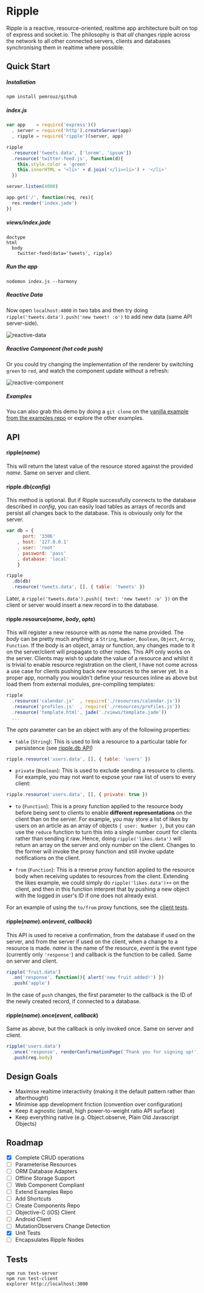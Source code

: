 # Ripple

Ripple is a reactive, resource-oriented, realtime app architecture built on top of express and socket.io. The philosophy is that _all_ changes ripple across the network to all other connected servers, clients and databases synchronising them in realtime where possible.

## Quick Start

##### Installation

```
npm install pemrouz/github
```

##### index.js
```js
var app    = require('express')()
  , server = require('http').createServer(app)
  , ripple = require('ripple')(server, app)

ripple
  .resource('tweets.data', ['lorem', 'ipsum'])
  .resource('twitter-feed.js', function(d){
    this.style.color = 'green'
    this.innerHTML = '<li>' + d.join('</li><li>') + '</li>'
  })

server.listen(4000)

app.get('/', function(req, res){
  res.render('index.jade')
})
```

##### views/index.jade

```jade
doctype
html
  body
    twitter-feed(data='tweets', ripple)
```

##### Run the app

```shell
nodemon index.js --harmony
```

##### Reactive Data

Now open `localhost:4000` in two tabs and then try doing `ripple('tweets.data').push('new tweet! :o')` to add new data (same API server-side). 

![reactive-data](https://cloud.githubusercontent.com/assets/2184177/4209638/ce377c08-386b-11e4-9e80-362d888842ca.gif)

##### Reactive Component (hot code push)

Or you could try changing the implementation of the renderer by switching `green` to `red`, and watch the component update without a refresh:

![reactive-component](https://cloud.githubusercontent.com/assets/2184177/4209637/ce3396c4-386b-11e4-9c69-7be232382463.gif)

##### Examples 

You can also grab this demo by doing a `git clone` on the [vanilla example from the examples repo](https://github.com/pemrouz/ripple-examples) or explore the other examples.

## API

#### __ripple__(_name_)

This will return the latest value of the resource stored against the provided _name_. Same on server and client.

#### ripple.__db__(_config_)

This method is optional. But if Ripple successfully connects to the database described in _config_, you can easily load tables as arrays of records and persist all changes back to the database. This is obviously only for the server.

```js
var db = {
      port: '3306'
    , host: '127.0.0.1'
    , user: 'root'
    , password: 'pass'
    , database: 'local'
    }

ripple
  .db(db)
  .resource('tweets.data', [], { table: 'tweets' })
```

Later, a `ripple('tweets.data').push({ text: 'new tweet! :o' })` on the client or server would insert a new record in to the database.

#### ripple.__resource__(_name_, _body_, _opts_)

This will register a new resource with as _name_ the name provided. The _body_ can be pretty much anything: a `String`, `Number`, `Boolean`, `Object`, `Array`, `Function`. If the body is an object, array or function, any changes made to it on the server/client will propagate to other nodes. This API only works on the server. Clients may wish to update the value of a resource and whilst it is trivial to enable resource registration on the client, I have not come across a use case for clients pushing back _new_ resources to the server yet. In a proper app, normally you wouldn't define your resources inline as above but load them from external modules, pre-compiling templates:

```js
ripple
  .resource('calendar.js'  , require('./resources/calendar.js'))
  .resource('profiles.js'  , require('./resources/profiles.js'))
  .resource('template.html', jade('./views/template.jade'))
  ...
```

The _opts_ parameter can be an object with any of the following properties:

* `table` (`String`): This is used to link a resource to a particular table for persistence (see [ripple.db API](#rippledbconfig))

```js
ripple.resource('users.data', [], { table: 'users' })
```

* `private` (`Boolean`): This is used to exclude sending a resource to clients. For example, you may not want to expose your raw list of users to every client: 

```js
ripple.resource('users.data', [], { private: true })
```

* `to` (`Function`): This is a proxy function applied to the resource body before being sent to clients to enable **different representations** on the client than on the server. For example, you may store a list of likes by users on an article as an array of objects `{ user: Number }`, but you can use the `reduce` function to turn this into a single number count for clients rather than sending it raw. Hence, doing `ripple('likes.data')` will return an array on the server and only number on the client. Changes to the former will invoke the proxy function and still invoke update notifications on the client.

* `from` (`Function`): This is a reverse proxy function applied to the resource body when receiving updates to resources from the client. Extending the likes example, we could simply do `ripple('likes.data')++` on the client, and then in this function interpret that by pushing a new object with the logged in user's ID if one does not already exist.

For an example of using the `to/from` proxy functions, see the [client tests](https://github.com/pemrouz/ripple/blob/master/test/client.js#L36-L43).

#### ripple(_name_).on(_event_, _callback_)

This API is used to receive a confirmation, from the database if used on the server, and from the server if used on the client, when a change to a resource is made. _name_ is the name of the resource, _event_ is the event type (currently only `'response'`) and callback is the function to be called. Same on server and client.

```js
ripple('fruit.data')
  .on('response', function(){ alert('new fruit added!') })
  .push('apple')
```

In the case of `push` changes, the first parameter to the callback is the ID of the newly created record, if connected to a database.

#### ripple(_name_).once(_event_, _callback_)

Same as above, but the callback is only invoked once. Same on server and client.

```js
ripple('users.data')
  .once('response', renderConfirmationPage('Thank you for signing up!'))
  .push(req.body)
```


## Design Goals
* Maximise realtime interactivity (making it the default pattern rather than afterthought)
* Minimise app development friction (convention over configuration)
* Keep it agnostic (small, high power-to-weight ratio API surface)
* Keep everything native (e.g. Object.observe, Plain Old Javascript Objects)

## Roadmap
* [x] Complete CRUD operations
* [ ] Parameterise Resources
* [ ] ORM Database Adapters
* [ ] Offline Storage Support
* [ ] Web Component Compliant
* [ ] Extend Examples Repo
* [ ] Add Shortcuts
* [ ] Create Components Repo
* [ ] Objective-C (iOS) Client
* [ ] Android Client
* [ ] MutationObservers Change Detection
* [x] Unit Tests
* [ ] Encapsulates Ripple Nodes

## Tests

```
npm run test-server
npm run test-client 
explorer http://localhost:3000
```

